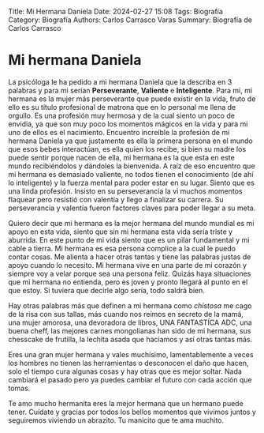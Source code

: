 Title: Mi Hermana Daniela
Date: 2024-02-27 15:08
Tags: Biografía
Category: Biografía
Authors: Carlos Carrasco Varas
Summary: Biografía de Carlos Carrasco

# Mi hermana Daniela
La psicóloga le ha pedido a mi hermana Daniela que la describa en 3 palabras y para mi serían **Perseverante**, **Valiente** e **Inteligente**. Para mi, mi hermana es la mujer más perseverante que puede existir en la vida, fruto de ello es su título profesional de matrona que en lo personal me llena de orgullo. Es una profesión muy hermosa y de la cual siento un poco de envidia, ya que son muy poco los momentos mágicos en la vida y para mi uno de ellos es el nacimiento. Encuentro increíble la profesión de mi hermana Daniela ya que justamente es ella la primera persona en el mundo que esos bebes interactúan, es ella quien los recibe, si bien su madre los puede sentir porque nacen de ella, mi hermana es la que esta en este mundo recibiéndolos y dándoles la bienvenida. A raíz de eso encuentro que mi hermana es demasiado valiente, no todos tienen el conocimiento (de ahí lo inteligente) y la fuerza mental para poder estar en su lugar. Siento que es una linda profesión. Insisto en su perseverancia la vi muchos momentos flaquear pero resistió con valentía y llego a finalizar su carrera. Su perseverancia y valentía fueron factores claves para poder llegar a su meta.

Quiero decir que mi hermana es la mejor hermana del mundo mundial es mi apoyo en esta vida, siento que sin mi hermana esta vida sería triste y aburrida. En este punto de mi vida siento que es un pilar fundamental y mi cable a tierra. Mi hermana es esa persona complice a la cual le puedo contar cosas. Me alienta a hacer otras tantas y tiene las palabras justas de apoyo cuando lo necesito. Mi hermana vive en una parte de mi corazón y siempre voy a velar porque sea una persona feliz. Quizás haya situaciones que mi hermana no entienda, pero es joven y pronto llegará al punto en el que estoy. Si tuviera que decirle algo sería, todo saldrá bien. 

Hay otras palabras más que definen a mi hermana como _chistosa_ me cago de la risa con sus tallas, más cuando nos reímos en secreto de la mamá, una mujer amorosa, una devoradora de libros,  UNA FANTASTÍCA ADC, una buena cheff, las mejores carnes mongolianas han sido de mi hermana, sus chesscake de frutilla, la lechita asada que haciamos y así otras tantas más.

Eres una gran mujer hermana y vales muchísimo, lamentablemente a veces los hombres no tienen las herramientas o desconocen el daño que hacen, solo el tiempo cura algunas cosas y hay otras que es mejor soltar. Nada cambiará el pasado pero ya puedes cambiar el futuro con cada acción que tomas.

Te amo mucho hermanita eres la mejor hermana que un hermano puede tener. Cuídate y gracias por todos los bellos momentos que vivimos juntos y seguiremos viviendo un abrazito. Tu manicito que te ama muchito.